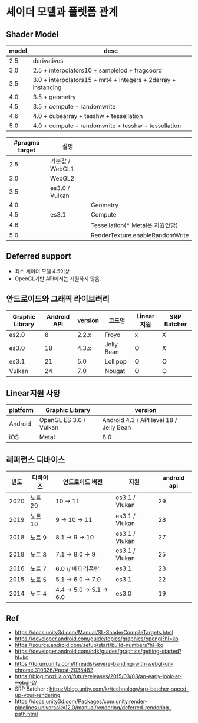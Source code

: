 # 셰이더 모델과 플렛폼 관계

## Shader Model

| model | desc                                                           |
|-------|----------------------------------------------------------------|
| 2.5   | derivatives                                                    |
| 3.0   | 2.5 + interpolators10 + samplelod + fragcoord                  |
| 3.5   | 3.0 + interpolators15 + mrt4 + integers + 2darray + instancing |
| 4.0   | 3.5 + geometry                                                 |
| 4.5   | 3.5 + compute + randomwrite                                    |
| 4.6   | 4.0 + cubearray + tesshw + tessellation                        |
| 5.0   | 4.0 + compute + randomwrite + tesshw + tessellation            |

| #pragma target | 설명            |                                  |
|----------------|-----------------|----------------------------------|
| 2.5            | 기본값 / WebGL1 |                                  |
| 3.0            | WebGL2          |                                  |
| 3.5            | es3.0  / Vulkan |                                  |
| 4.0            |                 | Geometry                         |
| 4.5            | es3.1           | Compute                          |
| 4.6            |                 | Tessellation(* Metal은 지원안함) |
| 5.0            |                 | RenderTexture.enableRandomWrite  |

## Deferred support

- 최소 셰이더 모델 4.5이상
- OpenGL기반 API에서는 지원하지 않음.

## 안드로이드와 그래픽 라이브러리

| Graphic Library | Android API | version | 코드명     | Linear지원 | SRP Batcher |
|-----------------|-------------|---------|------------|------------|-------------|
| es2.0           | 8           | 2.2.x   | Froyo      | x          | X           |
| es3.0           | 18          | 4.3.x   | Jelly Bean | O          | X           |
| es3.1           | 21          | 5.0     | Lollipop   | O          | O           |
| Vulkan          | 24          | 7.0     | Nougat     | O          | O           |

## Linear지원 사양

| platform | Graphic Library        | version                                 |
|----------|------------------------|-----------------------------------------|
| Android  | OpenGL ES 3.0 / Vulkan | Android 4.3 / API level 18 / Jelly Bean |
| iOS      | Metal                  | 8.0                                     |

## 레퍼런스 디바이스

| 년도 | 디바이스 | 안드로이드 버전        | 지원           | android api |
|------|----------|------------------------|----------------|-------------|
| 2020 | 노트 20  | 10 → 11                | es3.1 / Vlukan | 29          |
| 2019 | 노트 10  | 9  → 10 → 11           | es3.1 / Vlukan | 28          |
| 2018 | 노트 9   | 8.1  → 9  → 10         | es3.1 / Vlukan | 27          |
| 2018 | 노트 8   | 7.1 → 8.0 → 9          | es3.1 / Vlukan | 25          |
| 2016 | 노트 7   | 6.0  // 베터리폭탄     | es3.1          | 23          |
| 2015 | 노트 5   | 5.1 → 6.0  → 7.0       | es3.1          | 22          |
| 2014 | 노트 4   | 4.4 → 5.0 → 5.1  → 6.0 | es3.0          | 19          |

## Ref

- <https://docs.unity3d.com/Manual/SL-ShaderCompileTargets.html>
- <https://developer.android.com/guide/topics/graphics/opengl?hl=ko>
- <https://source.android.com/setup/start/build-numbers?hl=ko>
- <https://developer.android.com/ndk/guides/graphics/getting-started?hl=ko>
- <https://forum.unity.com/threads/severe-banding-with-webgl-on-chrome.310326/#post-2035482>
- <https://blog.mozilla.org/futurereleases/2015/03/03/an-early-look-at-webgl-2/>
- SRP Batcher : <https://blog.unity.com/kr/technology/srp-batcher-speed-up-your-rendering>
- <https://docs.unity3d.com/Packages/com.unity.render-pipelines.universal@12.0/manual/rendering/deferred-rendering-path.html>